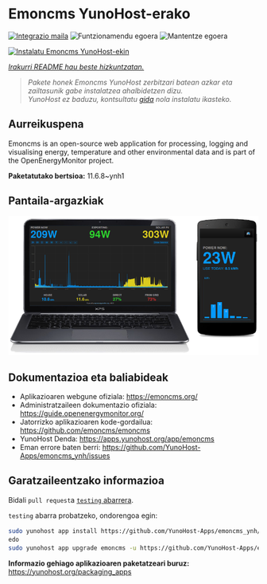 <!--
Ohart ongi: README hau automatikoki sortu da <https://github.com/YunoHost/apps/tree/master/tools/readme_generator>ri esker
EZ editatu eskuz.
-->

# Emoncms YunoHost-erako

[![Integrazio maila](https://dash.yunohost.org/integration/emoncms.svg)](https://ci-apps.yunohost.org/ci/apps/emoncms/) ![Funtzionamendu egoera](https://ci-apps.yunohost.org/ci/badges/emoncms.status.svg) ![Mantentze egoera](https://ci-apps.yunohost.org/ci/badges/emoncms.maintain.svg)

[![Instalatu Emoncms YunoHost-ekin](https://install-app.yunohost.org/install-with-yunohost.svg)](https://install-app.yunohost.org/?app=emoncms)

*[Irakurri README hau beste hizkuntzatan.](./ALL_README.md)*

> *Pakete honek Emoncms YunoHost zerbitzari batean azkar eta zailtasunik gabe instalatzea ahalbidetzen dizu.*  
> *YunoHost ez baduzu, kontsultatu [gida](https://yunohost.org/install) nola instalatu ikasteko.*

## Aurreikuspena

Emoncms is an open-source web application for processing, logging and visualising energy, temperature and other environmental data and is part of the OpenEnergyMonitor project.


**Paketatutako bertsioa:** 11.6.8~ynh1

## Pantaila-argazkiak

![Emoncms(r)en pantaila-argazkia](./doc/screenshots/emoncms_graphic.png)

## Dokumentazioa eta baliabideak

- Aplikazioaren webgune ofiziala: <https://emoncms.org/>
- Administratzaileen dokumentazio ofiziala: <https://guide.openenergymonitor.org/>
- Jatorrizko aplikazioaren kode-gordailua: <https://github.com/emoncms/emoncms>
- YunoHost Denda: <https://apps.yunohost.org/app/emoncms>
- Eman errore baten berri: <https://github.com/YunoHost-Apps/emoncms_ynh/issues>

## Garatzaileentzako informazioa

Bidali `pull request`a [`testing` abarrera](https://github.com/YunoHost-Apps/emoncms_ynh/tree/testing).

`testing` abarra probatzeko, ondorengoa egin:

```bash
sudo yunohost app install https://github.com/YunoHost-Apps/emoncms_ynh/tree/testing --debug
edo
sudo yunohost app upgrade emoncms -u https://github.com/YunoHost-Apps/emoncms_ynh/tree/testing --debug
```

**Informazio gehiago aplikazioaren paketatzeari buruz:** <https://yunohost.org/packaging_apps>
